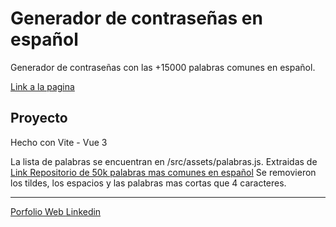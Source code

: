 # Generador de contraseñas en español

Generador de contraseñas con las +15000 palabras comunes en español.

[Link a la pagina](https://ginobartolucci.github.io/generador-contrasenas/ "Link a la pagina")

## Proyecto

Hecho con Vite - Vue 3

La lista de palabras se encuentran en /src/assets/palabras.js.
Extraidas de [Link Repositorio de 50k palabras mas comunes en español](https://github.com/hermitdave/FrequencyWords/blob/master/content/2016/es/es_50k.txt "Link Repositorio de palabras")
Se removieron los tildes, los espacios y las palabras mas cortas que 4 caracteres.

---

[Porfolio Web	](https://ginobartolucci.dev.ar/ "Porfolio Gino")
[Linkedin](https://www.linkedin.com/in/ginobartolucci/ "Linkedin Gino")
